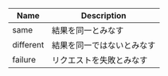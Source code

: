 |   Name    |        Description         |
| --------- | -------------------------- |
| same      | 結果を同一とみなす         |
| different | 結果を同一ではないとみなす |
| failure   | リクエストを失敗とみなす   |
